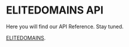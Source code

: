 # ELITEDOMAINS API

Here you will find our API Reference. Stay tuned.

[ELITEDOMAINS](https://elitedomains.de).
